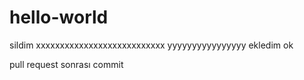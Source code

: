 # hello-world
sildim
xxxxxxxxxxxxxxxxxxxxxxxxxxx
yyyyyyyyyyyyyyyy
ekledim
ok

pull request sonrası commit
